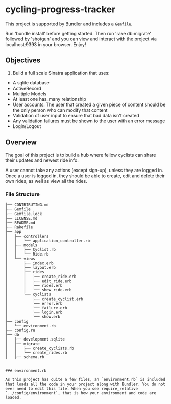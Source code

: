 # cycling-progress-tracker

This project is supported by Bundler and includes a `Gemfile`.

Run 'bundle install' before getting started. Then run 'rake db:migrate' followed by 'shotgun' and you can view and interact with the project via localhost:9393 in your browser. Enjoy!

## Objectives

1. Build a full scale Sinatra application that uses:

+ A sqlite database
+ ActiveRecord
+ Multiple Models
+ At least one has_many relationship
+ User accounts. The user that created a given piece of content should be the only person who can modify that content
+ Validation of user input to ensure that bad data isn't created
+ Any validation failures must be shown to the user with an error message
+ Login/Logout

## Overview

The goal of this project is to build a hub where fellow cyclists can share their updates and newest ride info.

A user cannot take any actions (except sign-up), unless they are logged in. Once a user is logged in, they should be able to create, edit and delete their own rides, as well as view all the rides.

### File Structure

```
├── CONTRIBUTING.md
├── Gemfile
├── Gemfile.lock
├── LICENSE.md
├── README.md
├── Rakefile
├── app
│   ├── controllers
│   │   └── application_controller.rb
│   ├── models
│   │   ├── Cyclist.rb
│   │   └── Ride.rb
│   └── views
│       ├── index.erb
│       ├── layout.erb
│       ├── rides
│       │   ├── create_ride.erb
│       │   ├── edit_ride.erb
│       │   ├── rides.erb
│       │   └── show_ride.erb
│       └── cyclists
│           ├── create_cyclist.erb
│           └── error.erb
│           └── failure.erb
│           └── login.erb
│           └── show.erb
├── config
│   └── environment.rb
├── config.ru
├── db
│   ├── development.sqlite
│   ├── migrate
│   │   ├── create_cyclists.rb
│   │   └── create_rides.rb
│   ├── schema.rb


### environment.rb

As this project has quite a few files, an `environment.rb` is included that loads all the code in your project along with Bundler. You do not ever need to edit this file. When you see require_relative `../config/environment`, that is how your environment and code are loaded.

